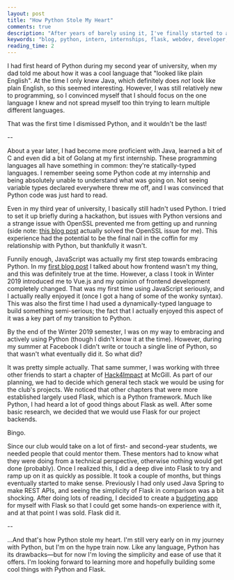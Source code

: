 ```yaml
---
layout: post
title: "How Python Stole My Heart"
comments: true
description: "After years of barely using it, I've finally started to appreciate Python."
keywords: "blog, python, intern, internships, flask, webdev, developer, coding, fullstack"
reading_time: 2
---
```


I had first heard of Python during my second year of university, when my dad told me about how it was a cool language that "looked like plain English". At the time I only knew Java, which definitely does _not_ look like plain English, so this seemed interesting. However, I was still relatively new to programming, so I convinced myself that I should focus on the one language I knew and not spread myself too thin trying to learn multiple different languages.

That was the first time I dismissed Python, and it wouldn't be the last!

--

About a year later, I had become more proficient with Java, learned a bit of C and even did a bit of Golang at my first internship. These programming languages all have something in common: they're statically-typed languages. I remember seeing some Python code at my internship and being absolutely unable to understand what was going on. Not seeing variable types declared everywhere threw me off, and I was convinced that Python code was just hard to read.

Even in my third year of university, I basically still hadn't used Python. I tried to set it up briefly during a hackathon, but issues with Python versions and a strange issue with OpenSSL prevented me from getting up and running (side note: [this blog post](https://blog.hankcs.com/15218609863642.html) actually solved the OpenSSL issue for me). This experience had the potential to be the final nail in the coffin for my relationship with Python, but thankfully it wasn't.

Funnily enough, JavaScript was actually my first step towards embracing Python. In my [first blog post](https://kraglalbert.github.io/2018/the-first-post/) I talked about how frontend wasn't my thing, and this was definitely true at the time. However, a class I took in Winter 2019 introduced me to Vue.js and my opinion of frontend development completely changed. That was my first time using JavaScript seriously, and I actually really enjoyed it (once I got a hang of some of the wonky syntax). This was also the first time I had used a dynamically-typed language to build something semi-serious; the fact that I actually enjoyed this aspect of it was a key part of my transition to Python.

By the end of the Winter 2019 semester, I was on my way to embracing and actively using Python (though I didn't know it at the time). However, during my summer at Facebook I didn't write or touch a single line of Python, so that wasn't what eventually did it. So what did?

It was pretty simple actually. That same summer, I was working with three other friends to start a chapter of [Hack4Impact](https://github.com/hack4impact-mcgill) at McGill. As part of our planning, we had to decide which general tech stack we would be using for the club's projects. We noticed that other chapters that were more established largely used Flask, which is a Python framework. Much like Python, I had heard a lot of good things about Flask as well. After some basic research, we decided that we would use Flask for our project backends.

Bingo.

Since our club would take on a lot of first- and second-year students, we needed people that could mentor them. These mentors had to know what they were doing from a technical perspective, otherwise nothing would get done (probably). Once I realized this, I did a deep dive into Flask to try and ramp up on it as quickly as possible. It took a couple of months, but things eventually started to make sense. Previously I had only used Java Spring to make REST APIs, and seeing the simplicity of Flask in comparison was a bit shocking. After doing lots of reading, I decided to create a [budgeting app](https://github.com/kraglalbert/budgie-web) for myself with Flask so that I could get some hands-on experience with it, and at that point I was sold. Flask did it.

--

...And that's how Python stole my heart. I'm still very early on in my journey with Python, but I'm on the hype train now. Like any language, Python has its drawbacks—but for now I'm loving the simplicity and ease of use that it offers. I'm looking forward to learning more and hopefully building some cool things with Python and Flask.
